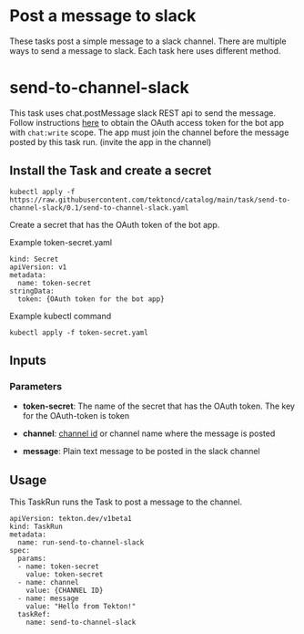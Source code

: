 # Post a message to slack

These tasks post a simple message to a slack channel.  There are multiple ways to send
a message to slack. Each task here uses different method.


# send-to-channel-slack

This task uses chat.postMessage slack REST api to send the message.
Follow instructions [here](https://api.slack.com/messaging/sending) to obtain the OAuth access token for the bot app with `chat:write` scope.
The app must join the channel before the message posted by this task run. (invite the app in the channel)

## Install the Task and create a secret

```
kubectl apply -f https://raw.githubusercontent.com/tektoncd/catalog/main/task/send-to-channel-slack/0.1/send-to-channel-slack.yaml
```

Create a secret that has the OAuth token of the bot app.

Example token-secret.yaml
```
kind: Secret
apiVersion: v1
metadata:
  name: token-secret
stringData:
  token: {OAuth token for the bot app}
```

Example kubectl command
```
kubectl apply -f token-secret.yaml
```

## Inputs

### Parameters

* **token-secret**: The name of the secret that has the OAuth token.  The key for the OAuth-token is token

* **channel**: [channel id](https://api.slack.com/messaging/retrieving#finding_conversation) or channel name where the message is posted

* **message**: Plain text message to be posted in the slack channel

## Usage

This TaskRun runs the Task to post a message to the channel.

```
apiVersion: tekton.dev/v1beta1
kind: TaskRun
metadata:
  name: run-send-to-channel-slack
spec:
  params:
  - name: token-secret
    value: token-secret
  - name: channel
    value: {CHANNEL ID}
  - name: message
    value: "Hello from Tekton!"
  taskRef:
    name: send-to-channel-slack
```
